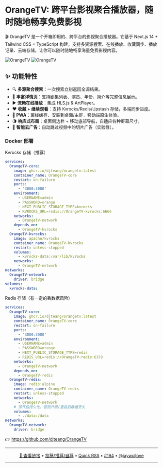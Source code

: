 OrangeTV: 跨平台影视聚合播放器，随时随地畅享免费影视
===

🎬 OrangeTV 是一个开箱即用的、跨平台的影视聚合播放器。它基于 Next.js 14 + Tailwind CSS + TypeScript 构建，支持多资源搜索、在线播放、收藏同步、播放记录、云端存储，让你可以随时随地畅享海量免费影视内容。

<img alt="OrangeTV" src="https://github.com/user-attachments/assets/325592b8-df14-4bf7-a84f-511842473585" />

<img alt="OrangeTV" src="https://github.com/user-attachments/assets/7f7d4215-1356-4c21-91f0-38b595b1b634" />

## ✨ 功能特性

- 🔍 **多源聚合搜索**：一次搜索立刻返回全源结果。
- 📄 **丰富详情页**：支持剧集列表、演员、年份、简介等完整信息展示。
- ▶️ **流畅在线播放**：集成 HLS.js & ArtPlayer。
- ❤️ **收藏 + 继续观看**：支持 Kvrocks/Redis/Upstash 存储，多端同步进度。
- 📱 **PWA**：离线缓存、安装到桌面/主屏，移动端原生体验。
- 🌗 **响应式布局**：桌面侧边栏 + 移动底部导航，自适应各种屏幕尺寸。
- 👿 **智能去广告**：自动跳过视频中的切片广告（实验性）。

### Docker 部署

Kvrocks 存储（推荐）

```yaml
services:
  OrangeTV-core:
    image: ghcr.io/djteang/orangetv:latest
    container_name: OrangeTV-core
    restart: on-failure
    ports:
      - '3000:3000'
    environment:
      - USERNAME=admin
      - PASSWORD=orange
      - NEXT_PUBLIC_STORAGE_TYPE=kvrocks
      - KVROCKS_URL=redis://OrangeTV-kvrocks:6666
    networks:
      - OrangeTV-network
    depends_on:
      - OrangeTV-kvrocks
  OrangeTV-kvrocks:
    image: apache/kvrocks
    container_name: OrangeTV-kvrocks
    restart: unless-stopped
    volumes:
      - kvrocks-data:/var/lib/kvrocks
    networks:
      - OrangeTV-network
networks:
  OrangeTV-network:
    driver: bridge
volumes:
  kvrocks-data:
```

Redis 存储（有一定的丢数据风险）

```yaml
services:
  OrangeTV-core:
    image: ghcr.io/djteang/orangetv:latest
    container_name: OrangeTV-core
    restart: on-failure
    ports:
      - '3000:3000'
    environment:
      - USERNAME=admin
      - PASSWORD=orange
      - NEXT_PUBLIC_STORAGE_TYPE=redis
      - REDIS_URL=redis://OrangeTV-redis:6379
    networks:
      - OrangeTV-network
    depends_on:
      - OrangeTV-redis
  OrangeTV-redis:
    image: redis:alpine
    container_name: OrangeTV-redis
    restart: unless-stopped
    networks:
      - OrangeTV-network
    # 请开启持久化，否则升级/重启后数据丢失
    volumes:
      - ./data:/data
networks:
  OrangeTV-network:
    driver: bridge
```

👉 https://github.com/djteang/OrangeTV

---

<p align="center">
<a href="https://github.com/djteang/OrangeTV" target="_blank">🔗 查看链接</a> • 
<a href="https://github.com/jaywcjlove/quick-rss/issues/new/choose" target="_blank">投稿/推荐/自荐</a> • 
<a href="https://wangchujiang.com/quick-rss/feeds/index.html" target="_blank">Quick RSS</a> • 
<a href="https://github.com/jaywcjlove/quick-rss/issues/194" target="_blank">#194</a> • 
<a href="https://github.com/jaywcjlove" target="_blank">@jaywcjlove</a>
</p>

---
    